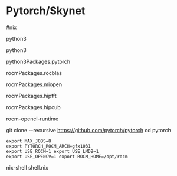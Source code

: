 # Pytorch/Skynet 
#nix

python3

python3

python3Packages.pytorch

rocmPackages.rocblas

rocmPackages.miopen

rocmPackages.hipfft

rocmPackages.hipcub



rocm-opencl-runtime

git clone --recursive https://github.com/pytorch/pytorch 
cd pytorch

```
export MAX_JOBS=8 
export PYTORCH_ROCM_ARCH=gfx1031
export USE_ROCM=1 export USE_LMDB=1 
export USE_OPENCV=1 export ROCM_HOME=/opt/rocm
```

nix-shell shell.nix